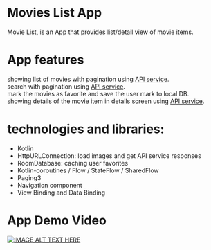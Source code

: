 # Movies List App

Movie List, is an App  that provides list/detail view of movie items.

# App features

showing list of movies with pagination using [API service](https://api.themoviedb.org/3/discover/movie). <br />
search  with pagination using [API service](https://api.themoviedb.org/3/search/movie). <br />
mark the movies as favorite and save the user mark to local DB. <br />
showing details of the movie item in details screen using [API service](https://api.themoviedb.org/3/movie/$movieId). <br />

# technologies and libraries:
- Kotlin
- HttpURLConnection: load images and get API service responses
- RoomDatabase: caching user favorites
- Kotlin-coroutines / Flow / StateFlow / SharedFlow 
- Paging3
- Navigation component
- View Binding and Data Binding


# App Demo Video

[![IMAGE ALT TEXT HERE](https://img.youtube.com/vi/pHhLXSFs-Zs/0.jpg)](https://www.youtube.com/watch?v=pHhLXSFs-Zs)